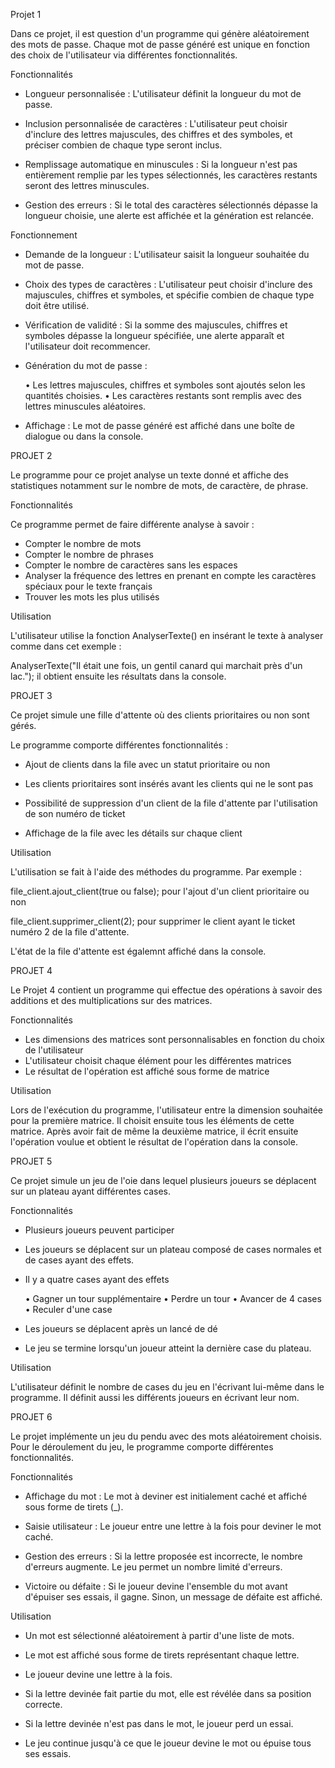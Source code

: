 Projet 1

Dans ce projet, il est question d'un programme qui génère aléatoirement des mots de passe.
Chaque mot de passe généré est unique en fonction des choix de l'utilisateur via différentes fonctionnalités.

Fonctionnalités

- Longueur personnalisée : L'utilisateur définit la longueur du mot de passe.

- Inclusion personnalisée de caractères : L'utilisateur peut choisir d'inclure des lettres majuscules, des chiffres et des symboles, et préciser combien de chaque type seront inclus.

- Remplissage automatique en minuscules : Si la longueur n'est pas entièrement remplie par les types sélectionnés, les caractères restants seront des lettres minuscules.

- Gestion des erreurs : Si le total des caractères sélectionnés dépasse la longueur choisie, une alerte est affichée et la génération est relancée.

Fonctionnement

- Demande de la longueur : L'utilisateur saisit la longueur souhaitée du mot de passe.

- Choix des types de caractères : L'utilisateur peut choisir d'inclure des majuscules, chiffres et symboles, et spécifie combien de chaque type doit être utilisé.

- Vérification de validité : Si la somme des majuscules, chiffres et symboles dépasse la longueur spécifiée, une alerte apparaît et l'utilisateur doit recommencer. 

- Génération du mot de passe : 

	• Les lettres majuscules, chiffres et symboles sont ajoutés selon les quantités choisies. 
  	• Les caractères restants sont remplis avec des lettres minuscules aléatoires.

- Affichage : Le mot de passe généré est affiché dans une boîte de dialogue ou dans la console.


PROJET 2

Le programme pour ce projet analyse un texte donné et affiche des statistiques notamment sur le nombre de mots, de caractère, de phrase.

Fonctionnalités

Ce programme permet de faire différente analyse à savoir :

- Compter le nombre de mots
- Compter le nombre de phrases
- Compter le nombre de caractères sans les espaces
- Analyser la fréquence des lettres en prenant en compte les caractères spéciaux pour le texte français
- Trouver les mots les plus utilisés

Utilisation

L'utilisateur utilise la fonction AnalyserTexte() en insérant le texte à analyser comme dans cet exemple : 

AnalyserTexte("Il était une fois, un gentil canard qui marchait près d'un lac."); il obtient ensuite les résultats dans la console.


PROJET 3

Ce projet simule une fille d'attente où des clients prioritaires ou non sont gérés.

Le programme comporte différentes fonctionnalités :

- Ajout de clients dans la file avec un statut prioritaire ou non

- Les clients prioritaires sont insérés avant les clients qui ne le sont pas

- Possibilité de suppression d'un client de la file d'attente par l'utilisation de son numéro de ticket

- Affichage de la file avec les détails sur chaque client


Utilisation

L'utilisation se fait à l'aide des méthodes du programme. Par exemple :

file_client.ajout_client(true ou false); pour l'ajout d'un client prioritaire ou non

file_client.supprimer_client(2); pour supprimer le client ayant le ticket numéro 2 de la file d'attente.

L'état de la file d'attente est égalemnt affiché dans la console.


PROJET 4

Le Projet 4 contient un programme qui effectue des opérations à savoir des additions et des multiplications sur des matrices.

Fonctionnalités

- Les dimensions des matrices sont personnalisables en fonction du choix de l'utilisateur
- L'utilisateur choisit chaque élément pour les différentes matrices
- Le résultat de l'opération est affiché sous forme de matrice

Utilisation

Lors de l'exécution du programme, l'utilisateur entre la dimension souhaitée pour la première matrice. Il choisit ensuite tous les éléments de cette matrice.
Après avoir fait de même la deuxième matrice, il écrit ensuite l'opération voulue et obtient le résultat de l'opération dans la console.


PROJET 5

Ce projet simule un jeu de l'oie dans lequel plusieurs joueurs se déplacent sur un plateau ayant différentes cases.

Fonctionnalités

- Plusieurs joueurs peuvent participer

- Les joueurs se déplacent sur un plateau composé de cases normales et de cases ayant des effets.

- Il y a quatre cases ayant des effets

	• Gagner un tour supplémentaire
	• Perdre un tour
	• Avancer de 4 cases
	• Reculer d'une case

- Les joueurs se déplacent après un lancé de dé

- Le jeu se termine lorsqu'un joueur atteint la dernière case du plateau.

Utilisation

L'utilisateur définit le nombre de cases du jeu en l'écrivant lui-même dans le programme. 
Il définit aussi les différents joueurs en écrivant leur nom.


PROJET 6

Le projet implémente un jeu du pendu avec des mots aléatoirement choisis. Pour le déroulement du jeu, le programme comporte différentes fonctionnalités.

Fonctionnalités

- Affichage du mot : Le mot à deviner est initialement caché et affiché sous forme de tirets (_).

- Saisie utilisateur : Le joueur entre une lettre à la fois pour deviner le mot caché.

- Gestion des erreurs : Si la lettre proposée est incorrecte, le nombre d'erreurs augmente. Le jeu permet un nombre limité d'erreurs.

- Victoire ou défaite : Si le joueur devine l'ensemble du mot avant d'épuiser ses essais, il gagne. Sinon, un message de défaite est affiché.

Utilisation

- Un mot est sélectionné aléatoirement à partir d'une liste de mots.

- Le mot est affiché sous forme de tirets représentant chaque lettre.

- Le joueur devine une lettre à la fois.

- Si la lettre devinée fait partie du mot, elle est révélée dans sa position correcte.

- Si la lettre devinée n'est pas dans le mot, le joueur perd un essai.

- Le jeu continue jusqu'à ce que le joueur devine le mot ou épuise tous ses essais.
